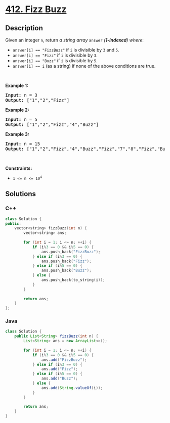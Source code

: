 # [412. Fizz Buzz](https://leetcode.com/problems/fizz-buzz)

## Description

<p>Given an integer <code>n</code>, return <em>a string array </em><code>answer</code><em> (<strong>1-indexed</strong>) where</em>:</p>

<ul>
	<li><code>answer[i] == &quot;FizzBuzz&quot;</code> if <code>i</code> is divisible by <code>3</code> and <code>5</code>.</li>
	<li><code>answer[i] == &quot;Fizz&quot;</code> if <code>i</code> is divisible by <code>3</code>.</li>
	<li><code>answer[i] == &quot;Buzz&quot;</code> if <code>i</code> is divisible by <code>5</code>.</li>
	<li><code>answer[i] == i</code> (as a string) if none of the above conditions are true.</li>
</ul>

<p>&nbsp;</p>
<p><strong class="example">Example 1:</strong></p>
<pre><strong>Input:</strong> n = 3
<strong>Output:</strong> ["1","2","Fizz"]
</pre><p><strong class="example">Example 2:</strong></p>
<pre><strong>Input:</strong> n = 5
<strong>Output:</strong> ["1","2","Fizz","4","Buzz"]
</pre><p><strong class="example">Example 3:</strong></p>
<pre><strong>Input:</strong> n = 15
<strong>Output:</strong> ["1","2","Fizz","4","Buzz","Fizz","7","8","Fizz","Buzz","11","Fizz","13","14","FizzBuzz"]
</pre>
<p>&nbsp;</p>
<p><strong>Constraints:</strong></p>

<ul>
	<li><code>1 &lt;= n &lt;= 10<sup>4</sup></code></li>
</ul>

## Solutions

<!-- tabs:start -->

### **C++**

```cpp
class Solution {
public:
    vector<string> fizzBuzz(int n) {
        vector<string> ans;
        
        for (int i = 1; i <= n; ++i) {
            if (i%3 == 0 && i%5 == 0) {
                ans.push_back("FizzBuzz");
            } else if (i%3 == 0) {
                ans.push_back("Fizz");
            } else if (i%5 == 0) {
                ans.push_back("Buzz");
            } else {
                ans.push_back(to_string(i));
            }
        }
        
        return ans;
    }
};
```

### **Java**

```java
class Solution {
    public List<String> fizzBuzz(int n) {
        List<String> ans = new ArrayList<>();
        
        for (int i = 1; i <= n; ++i) {
            if (i%3 == 0 && i%5 == 0) {
                ans.add("FizzBuzz");
            } else if (i%3 == 0) {
                ans.add("Fizz");
            } else if (i%5 == 0) {
                ans.add("Buzz");
            } else {
                ans.add(String.valueOf(i));
            }
        }
        
        return ans;
    }
}
```

<!-- tabs:end -->